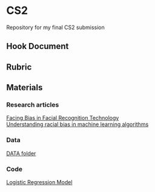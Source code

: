 # CS2
Repository for my final CS2 submission 
## Hook Document

## Rubric 

## Materials  
### Research articles 

<a href="https://www.theregreview.org/2021/03/20/saturday-seminar-facing-bias-in-facial-recognition-technology/#:~:text=According%20to%20the%20researchers%2C%20facial,particularly%20vulnerable%20to%20algorithmic%20bias"> Facing Bias in Facial Recognition Technology </a> <br>
<a href="https://dev.to/educative/understanding-racial-bias-in-machine-learning-algorithms-4cij"> Understanding racial bias in machine learning algorithms </a> <br>

### Data 
<a href="https://github.com/elizabeth-breslin/CS2/tree/main/DATA/">DATA folder</a>

### Code 

<a href="https://www.kaggle.com/code/gulsahdemiryurek/image-classification-with-logistic-regression/">Logistic Regression Model</a>
